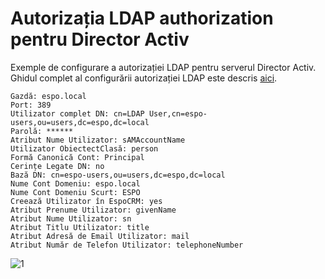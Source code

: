 # Autorizația LDAP authorization pentru Director Activ

Exemple de configurare a autorizației LDAP pentru serverul Director Activ. Ghidul complet al configurării autorizației LDAP este descris [aici](ldap-authorization.md).

```
Gazdă: espo.local
Port: 389
Utilizator complet DN: cn=LDAP User,cn=espo-users,ou=users,dc=espo,dc=local
Parolă: ******
Atribut Nume Utilizator: sAMAccountName
Utilizator ObiectectClasă: person
Formă Canonică Cont: Principal
Cerințe Legate DN: no
Bază DN: cn=espo-users,ou=users,dc=espo,dc=local
Nume Cont Domeniu: espo.local
Nume Cont Domeniu Scurt: ESPO
Creează Utilizator în EspoCRM: yes
Atribut Prenume Utilizator: givenName
Atribut Nume Utilizator: sn
Atribut Titlu Utilizator: title
Atribut Adresă de Email Utilizator: mail
Atribut Număr de Telefon Utilizator: telephoneNumber
```

![1](https://raw.githubusercontent.com/espocrm/documentation/master/_static/images/administration/ldap-authorization/ldap-configuration-for-ad.png)
